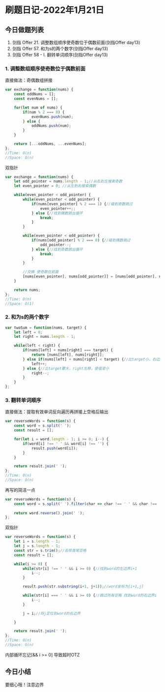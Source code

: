 # 刷题日记-2022年1月21日

## 今日做题列表
1. 剑指 Offer 21. 调整数组顺序使奇数位于偶数前面(剑指Offer day13)
2. 剑指 Offer 57. 和为s的两个数字(剑指Offer day13)
3. 剑指 Offer 58 - I. 翻转单词顺序(剑指Offer day13)

### 1. 调整数组顺序使奇数位于偶数前面
直接做法：奇偶数组拼接
```javascript
var exchange = function(nums) {
    const oddNums = [];
    const evenNums = [];

    for(let num of nums) {
        if(num % 2 === 0) {
            evenNums.push(num);
        } else {
            oddNums.push(num);
        }
    }

    return [...oddNums, ...evenNums];
};
//Time: O(n)
//Space: O(n)
```

双指针
```javascript
var exchange = function(nums) {
	let odd_pointer = nums.length - 1;//从右到左搜索奇数
	let even_pointer = 0; //从左到右搜索偶数

	while(even_pointer < odd_pointer) {
		while(even_pointer < odd_pointer) {
			if(nums[even_pointer] % 2 === 1) {//碰到奇数跳过
				even_pointer++;;
			} else {//找到偶数跳出循环
                break;
            }
		}

		while(even_pointer < odd_pointer) {
			if(nums[odd_pointer] % 2 === 0) {//碰到偶数跳过
				odd_pointer--;
			} else {//找到奇数跳出循环
                break;
            }
		}

		//交换 使奇数在前面
		[nums[even_pointer], nums[odd_pointer]] = [nums[odd_pointer], nums[even_pointer]];
	}

	return nums;
};
//Time: O(n)
//Space: O(1)
```

### 2. 和为s的两个数字
```javascript
var twoSum = function(nums, target) {
	let left = 0;
	let right = nums.length - 1;

	while(left < right) {
		if(nums[left] + nums[right] === target) {
			return [nums[left], nums[right]];
		} else if(nums[left] + nums[right] < target) {//比target小，右边已经是最大了，left右移使值增加
			left++;
		} else {//比target要大，right左移，使值变小
			right--;
		}
	}
};
```

### 3. 翻转单词顺序
直接做法：提取有效单词反向遍历再拼接上空格后输出
```javascript
var reverseWords = function(s) {
    const word = s.split(' ');
    const result = [];

    for(let i = word.length - 1; i >= 0; i--) {
        if(word[i] !== ' ' && word[i] !== '') {
            result.push(word[i]);
        }
    }

    return result.join(' ');
};
//Time: O(n)
//Space: O(n)
```
再写的简洁一点
```javascript
var reverseWords = function(s) {
    const word = s.split(' ').filter(char => char !== ' ' && char !== '');
    
    return word.reverse().join(' ');
};
```

双指针
```javascript
var reverseWords = function(s) {
	let i = s.length - 1;
	let j = s.length - 1;
	const str = s.trim();//去除首尾空格
	const result = [];

	while(i >= 0) {
		while(str[i] !== ' ' && i >= 0) {//找到word的左边界i+1
			i--;
		}

		result.push(str.substring(i+1, j+1));//word坐标为[i+1,j]

		while(str[i] === ' ' && i >= 0) {//跳过所有空格 找到word的右边界i
			i--;
		}

		j = i;//将j定位到word的右边界

	}

	return result.join(' ');
};
//Time: O(n)
//Space: O(n)
```
内部循环忘记[&& i >= 0] 导致超时OTZ

## 今日小结
要细心哦！注意边界